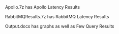 Apollo.7z has Apollo Latency Results

RabbitMQResults.7z has RabbitMQ Latency Results

Output.docs has graphs as well as Few Query Results




